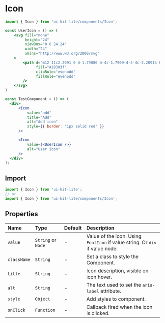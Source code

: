 ﻿# Icon

<!-- example -->
```jsx
import { Icon } from 'ui-kit-lite/components/Icon';

const UserIcon = () => (
    <svg fill="none"
         height="24"
         viewBox="0 0 24 24"
         width="24"
         xmlns="http://www.w3.org/2000/svg"
    >
        <path d="m12 11c2.2091 0 4-1.79086 4-4s-1.7909-4-4-4c-2.20914 0-4 1.79086-4 4s1.79086 4 4 4zm0 10c3.866 0 7-1.7909 7-4s-3.134-4-7-4c-3.86599 0-7 1.7909-7 4s3.13401 4 7 4z"
              fill="#28303f"
              clipRule="evenodd"
              fillRule="evenodd"
        />
    </svg>
)

const TestComponent = () => (
  <div>
      <Icon
          value="add"
          title="Add"
          alt="Add icon"
          style={{ border: '1px solid red' }}
      />

      <Icon
          value={<UserIcon />}
          alt="User icon"
      />
  </div>
);
```

## Import
```jsx
import { Icon } from 'ui-kit-lite';
// or
import { Icon } from 'ui-kit-lite/components/Icon';
```

## Properties

| Name        | Type               | Default | Description                                                                  |
|:------------|:-------------------|:--------|:-----------------------------------------------------------------------------|
| `value`     | `String` or `Node` | -       | Value of the icon. Using `FontIcon` if value string. Or `div` if value node. |
| `className` | `String`           | -       | Set a class to style the Component.                                          |
| `title`     | `String`           | -       | Icon description, visible on icon hover.                                     |
| `alt`       | `String`           | -       | The text used to set the `aria-label` attribute.                             |
| `style`     | `Object`           | -       | Add styles to component.                                                     |
| `onClick`   | `Function`         | -       | Callback fired when the icon is clicked.                                     |